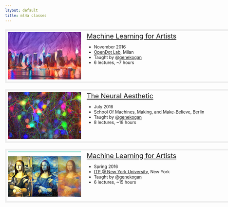 ```yaml
---
layout: default
title: ml4a classes
---
```


<div class="class_main">
	<div class="class_thumb">
		<a href="/classes/opendot/"><img class="thumby" src="/images/classes/opendot/thumbnail_06.png"></a>
	</div>
	<div class="class_meta">
		<a href="/classes/opendot/" class="class_title">Machine Learning for Artists</a>
		<span class="class_contents">
		<ul>
			<li>November 2016</li>
			<li><a href="http://www.opendotlab.it/it/content/workshop-machine-learning-artists">OpenDot Lab</a>, Milan</li>
			<li>Taught by <a href="http://twitter.com/genekogan">@genekogan</a></li>
			<li>6 lectures, ~7 hours</li> 
		</ul>
		</span>
	</div>
</div>


<div class="class_main">
	<div class="class_thumb">
		<a href="/classes/neural-aesthetic/"><img class="thumby" src="/images/classes/neural-aesthetic/thumbnail_02.png"></a>
	</div>
	<div class="class_meta">
		<a href="/classes/neural-aesthetic/" class="class_title">The Neural Aesthetic</a>
		<span class="class_contents">
		<ul>
			<li>July 2016</li>
			<li><a href="http://schoolofma.org/neural-aesthetic/">School Of Machines, Making, and Make-Believe</a>, Berlin</li>
			<li>Taught by <a href="http://twitter.com/genekogan">@genekogan</a></li>
			<li>8 lectures, ~18 hours</li> 
		</ul>
		</span>
	</div>
</div>


<div class="class_main">
	<div class="class_thumb">
		<a href="/classes/itp-S16/"><img class="thumby" src="/images/classes/itp-S16/thumbnail_04.png"></a>
	</div>
	<div class="class_meta">
		<a href="/classes/itp-S16/" class="class_title">Machine Learning for Artists</a>
		<span class="class_contents">
		<ul>
			<li>Spring 2016</li>
			<li><a href="http://tisch.nyu.edu/itp">ITP @ New York University</a>, New York</li>
			<li>Taught by <a href="http://twitter.com/genekogan">@genekogan</a></li>
			<li>6 lectures, ~15 hours</li> 
		</ul>
		</span>
	</div>
</div>


<style>
.class_main {
	border: thick solid #eee;
	width:720px;
	margin-top:20px;
	margin-bottom:20px;
	padding:4px;
}
.class_thumb, .class_meta {
	display:inline-block;
	vertical-align:top;
}
.class_date {
	font-size:16px;
	line-height:175%;
}
.class_title {
	font-size:22px;
	font-weight:400;
}
.class_contents {
	font-size:14px;
}
.class_thumb a {
	background-color:#fff;
	padding-left:0px;
}
.class_thumb a:hover {
	background-color:#1abc9c;
}
.class_meta {
	padding-left:15px;
	width:420px;
}
</style>